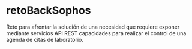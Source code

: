 # retoBackSophos
Reto para afrontar la solución de una necesidad que requiere exponer mediante servicios API REST capacidades para realizar el control de una agenda de citas de laboratorio.
